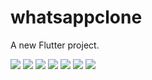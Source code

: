 # whatsappclone

A new Flutter project.


<img src="https://user-images.githubusercontent.com/52352285/140683987-e664bc53-46fd-4034-94c5-c584bddebfb5.jpeg"/>

<img src="https://user-images.githubusercontent.com/52352285/141674594-53d23e02-db23-4b9d-9b66-ccd7493cca07.jpeg"/>

<img src="https://user-images.githubusercontent.com/52352285/141644960-11edb8d7-ea44-406f-bd3a-fce0a273c0a8.jpeg"/>

<img src="https://user-images.githubusercontent.com/52352285/141644963-3a57db1e-203f-49d6-a8bb-b4a249316a39.jpeg"/>

<img src="https://user-images.githubusercontent.com/52352285/141126700-5f1881db-ea38-454c-aa9c-2bf05422e5ab.jpeg"/>

<img src="https://user-images.githubusercontent.com/52352285/141126713-860bb9a6-f017-42b8-9cd8-db437b9af0c5.jpeg"/>


<img src="https://user-images.githubusercontent.com/52352285/141317013-c91b791c-732c-4449-930f-0218d41c3a7f.jpeg"/>
